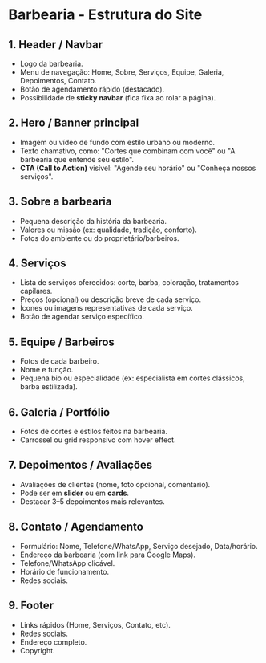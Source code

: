 # Barbearia - Estrutura do Site

## 1. Header / Navbar
- Logo da barbearia.
- Menu de navegação: Home, Sobre, Serviços, Equipe, Galeria, Depoimentos, Contato.
- Botão de agendamento rápido (destacado).
- Possibilidade de **sticky navbar** (fica fixa ao rolar a página).

## 2. Hero / Banner principal
- Imagem ou vídeo de fundo com estilo urbano ou moderno.
- Texto chamativo, como: "Cortes que combinam com você" ou "A barbearia que entende seu estilo".
- **CTA (Call to Action)** visível: "Agende seu horário" ou "Conheça nossos serviços".

## 3. Sobre a barbearia
- Pequena descrição da história da barbearia.
- Valores ou missão (ex: qualidade, tradição, conforto).
- Fotos do ambiente ou do proprietário/barbeiros.

## 4. Serviços
- Lista de serviços oferecidos: corte, barba, coloração, tratamentos capilares.
- Preços (opcional) ou descrição breve de cada serviço.
- Ícones ou imagens representativas de cada serviço.
- Botão de agendar serviço específico.

## 5. Equipe / Barbeiros
- Fotos de cada barbeiro.
- Nome e função.
- Pequena bio ou especialidade (ex: especialista em cortes clássicos, barba estilizada).

## 6. Galeria / Portfólio
- Fotos de cortes e estilos feitos na barbearia.
- Carrossel ou grid responsivo com hover effect.

## 7. Depoimentos / Avaliações
- Avaliações de clientes (nome, foto opcional, comentário).
- Pode ser em **slider** ou em **cards**.
- Destacar 3–5 depoimentos mais relevantes.

## 8. Contato / Agendamento
- Formulário: Nome, Telefone/WhatsApp, Serviço desejado, Data/horário.
- Endereço da barbearia (com link para Google Maps).
- Telefone/WhatsApp clicável.
- Horário de funcionamento.
- Redes sociais.

## 9. Footer
- Links rápidos (Home, Serviços, Contato, etc).
- Redes sociais.
- Endereço completo.
- Copyright.
